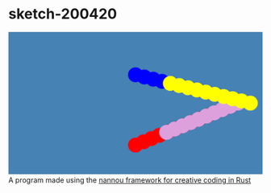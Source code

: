 # sketch-200420
![alt](screen.png)
A program made using the [nannou framework for creative coding in Rust](https://nannou.cc)
